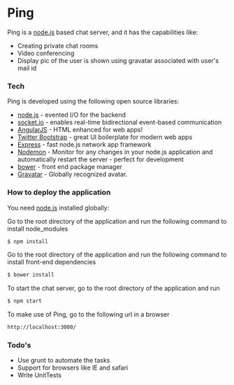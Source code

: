 # Ping

Ping is a [node.js] based chat server, and it has the capabilities like:

  - Creating private chat rooms
  - Video conferencing
  - Display pic of the user is shown using gravatar associated with user's mail id

### Tech

Ping is developed using the following open source libraries:

* [node.js] - evented I/O for the backend
* [socket.io] - enables real-time bidirectional event-based communication
* [AngularJS] - HTML enhanced for web apps!
* [Twitter Bootstrap] - great UI boilerplate for modern web apps
* [Express] - fast node.js network app framework
* [Nodemon] - Monitor for any changes in your node.js application and automatically restart the server - perfect for development
* [bower] - front end package manager
* [Gravatar] - Globally recognized avatar.

### How to deploy the application

You need [node.js] installed globally:

Go to the root directory of the application and run the following command to install node_modules

```sh
$ npm install
```

Go to the root directory of the application and run the following command to install front-end dependencies

```sh
$ bower install
```

To start the chat server, go to the root directory of the application and run

```sh
$ npm start
```

To make use of Ping, go to the following url in a browser

```sh
http://localhost:3000/
```

### Todo's

 - Use grunt to automate the tasks
 - Support for browsers like IE and safari
 - Write UnitTests

[node.js]:http://nodejs.org
[socket.io]:http://socket.io/
[Twitter Bootstrap]:http://twitter.github.com/bootstrap/
[Gravatar]:https://github.com/emerleite/node-gravatar
[express]:http://expressjs.com
[AngularJS]:http://angularjs.org
[Nodemon]:https://github.com/remy/nodemon
[bower]:http://bower.io/
